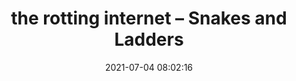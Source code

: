 ---
date: 2021-07-04 08:02:16
link:
  source: pocket
  source_url: https://getpocket.com
  text: the rotting internet – Snakes and Ladders
  url: https://blog.ayjay.org/the-rotting-internet/
source: pocket
syndicated:
- type: pocket
  url: https://blog.ayjay.org/the-rotting-internet/
- type: mastodon
  url: https://mastodon.technology/users/roytang/statuses/106521312283934018
- type: twitter
  url: https://twitter.com/roytang/status/1411598298230579200/
title: the rotting internet – Snakes and Ladders
---